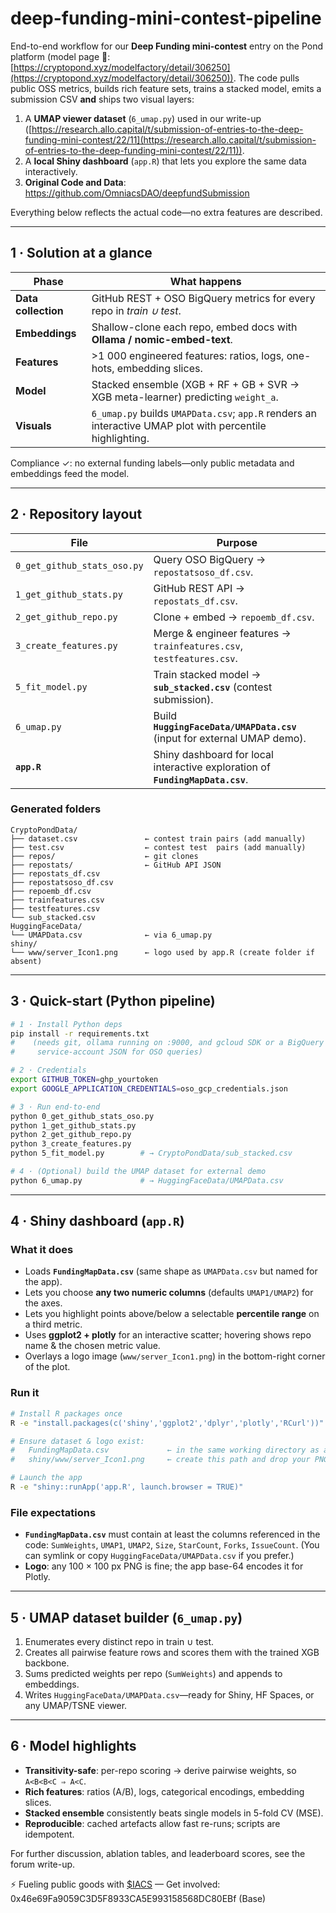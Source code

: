 # deep-funding-mini-contest-pipeline

End-to-end workflow for our **Deep Funding mini-contest** entry on the Pond platform (model page 🔗: [https://cryptopond.xyz/modelfactory/detail/306250](https://cryptopond.xyz/modelfactory/detail/306250)).
The code pulls public OSS metrics, builds rich feature sets, trains a stacked model, emits a submission CSV **and** ships two visual layers:

1. A **UMAP viewer dataset** (`6_umap.py`) used in our write-up ([https://research.allo.capital/t/submission-of-entries-to-the-deep-funding-mini-contest/22/11](https://research.allo.capital/t/submission-of-entries-to-the-deep-funding-mini-contest/22/11)).
2. A **local Shiny dashboard** (`app.R`) that lets you explore the same data interactively.
3. **Original Code and Data**: https://github.com/OmniacsDAO/deepfundSubmission

Everything below reflects the actual code—no extra features are described.

---

## 1 · Solution at a glance

| Phase               | What happens                                                                                              |
| ------------------- | --------------------------------------------------------------------------------------------------------- |
| **Data collection** | GitHub REST + OSO BigQuery metrics for every repo in *train ∪ test*.                                      |
| **Embeddings**      | Shallow-clone each repo, embed docs with **Ollama / nomic-embed-text**.                                   |
| **Features**        | >1 000 engineered features: ratios, logs, one-hots, embedding slices.                                     |
| **Model**           | Stacked ensemble (XGB + RF + GB + SVR → XGB meta-learner) predicting `weight_a`.                          |
| **Visuals**         | `6_umap.py` builds `UMAPData.csv`; `app.R` renders an interactive UMAP plot with percentile highlighting. |

Compliance ✓: no external funding labels—only public metadata and embeddings feed the model.

---

## 2 · Repository layout

| File                        | Purpose                                                                        |
| --------------------------- | ------------------------------------------------------------------------------ |
| `0_get_github_stats_oso.py` | Query OSO BigQuery → `repostatsoso_df.csv`.                                    |
| `1_get_github_stats.py`     | GitHub REST API → `repostats_df.csv`.                                          |
| `2_get_github_repo.py`      | Clone + embed → `repoemb_df.csv`.                                              |
| `3_create_features.py`      | Merge & engineer features → `trainfeatures.csv`, `testfeatures.csv`.           |
| `5_fit_model.py`            | Train stacked model → **`sub_stacked.csv`** (contest submission).              |
| `6_umap.py`                 | Build **`HuggingFaceData/UMAPData.csv`** (input for external UMAP demo).       |
| **`app.R`**                 | Shiny dashboard for local interactive exploration of **`FundingMapData.csv`**. |

### Generated folders

```
CryptoPondData/
├── dataset.csv               ← contest train pairs (add manually)
├── test.csv                  ← contest test  pairs (add manually)
├── repos/                    ← git clones
├── repostats/                ← GitHub API JSON
├── repostats_df.csv
├── repostatsoso_df.csv
├── repoemb_df.csv
├── trainfeatures.csv
├── testfeatures.csv
└── sub_stacked.csv
HuggingFaceData/
└── UMAPData.csv              ← via 6_umap.py
shiny/
└── www/server_Icon1.png      ← logo used by app.R (create folder if absent)
```

---

## 3 · Quick-start (Python pipeline)

```bash
# 1 · Install Python deps
pip install -r requirements.txt
#    (needs git, ollama running on :9000, and gcloud SDK or a BigQuery
#     service-account JSON for OSO queries)

# 2 · Credentials
export GITHUB_TOKEN=ghp_yourtoken
export GOOGLE_APPLICATION_CREDENTIALS=oso_gcp_credentials.json

# 3 · Run end-to-end
python 0_get_github_stats_oso.py
python 1_get_github_stats.py
python 2_get_github_repo.py
python 3_create_features.py
python 5_fit_model.py        # → CryptoPondData/sub_stacked.csv

# 4 · (Optional) build the UMAP dataset for external demo
python 6_umap.py             # → HuggingFaceData/UMAPData.csv
```

---

## 4 · Shiny dashboard (`app.R`)

### What it does

* Loads **`FundingMapData.csv`** (same shape as `UMAPData.csv` but named for the app).
* Lets you choose **any two numeric columns** (defaults `UMAP1/UMAP2`) for the axes.
* Lets you highlight points above/below a selectable **percentile range** on a third metric.
* Uses **ggplot2 + plotly** for an interactive scatter; hovering shows repo name & the chosen metric value.
* Overlays a logo image (`www/server_Icon1.png`) in the bottom-right corner of the plot.

### Run it

```bash
# Install R packages once
R -e "install.packages(c('shiny','ggplot2','dplyr','plotly','RCurl'))"

# Ensure dataset & logo exist:
#   FundingMapData.csv             ← in the same working directory as app.R
#   shiny/www/server_Icon1.png     ← create this path and drop your PNG

# Launch the app
R -e "shiny::runApp('app.R', launch.browser = TRUE)"
```

### File expectations

* **`FundingMapData.csv`** must contain at least the columns referenced in the code:
  `SumWeights`, `UMAP1`, `UMAP2`, `Size`, `StarCount`, `Forks`, `IssueCount`.
  (You can symlink or copy `HuggingFaceData/UMAPData.csv` if you prefer.)
* **Logo**: any 100 × 100 px PNG is fine; the app base-64 encodes it for Plotly.

---

## 5 · UMAP dataset builder (`6_umap.py`)

1. Enumerates every distinct repo in train ∪ test.
2. Creates all pairwise feature rows and scores them with the trained XGB backbone.
3. Sums predicted weights per repo (`SumWeights`) and appends to embeddings.
4. Writes `HuggingFaceData/UMAPData.csv`—ready for Shiny, HF Spaces, or any UMAP/TSNE viewer.

---

## 6 · Model highlights

* **Transitivity-safe**: per-repo scoring → derive pairwise weights, so `A<B<B<C ⇒ A<C`.
* **Rich features**: ratios (A/B), logs, categorical encodings, embedding slices.
* **Stacked ensemble** consistently beats single models in 5-fold CV (MSE).
* **Reproducible**: cached artefacts allow fast re-runs; scripts are idempotent.

For further discussion, ablation tables, and leaderboard scores, see the forum write-up.

⚡ Fueling public goods with [$IACS](http://dexscreener.com/base/0xd4d742cc8f54083f914a37e6b0c7b68c6005a024) — Get involved: 0x46e69Fa9059C3D5F8933CA5E993158568DC80EBf (Base)


